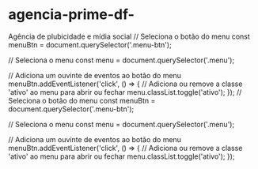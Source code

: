 # agencia-prime-df-
Agência de plubicidade e mídia social // Seleciona o botão do menu
const menuBtn = document.querySelector('.menu-btn');

// Seleciona o menu
const menu = document.querySelector('.menu');

// Adiciona um ouvinte de eventos ao botão do menu
menuBtn.addEventListener('click', () => {
  // Adiciona ou remove a classe 'ativo' ao menu para abrir ou fechar
  menu.classList.toggle('ativo');
});
// Seleciona o botão do menu
const menuBtn = document.querySelector('.menu-btn');

// Seleciona o menu
const menu = document.querySelector('.menu');

// Adiciona um ouvinte de eventos ao botão do menu
menuBtn.addEventListener('click', () => {
  // Adiciona ou remove a classe 'ativo' ao menu para abrir ou fechar
  menu.classList.toggle('ativo');
});
